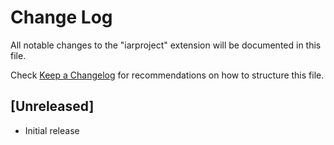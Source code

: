 # Change Log

All notable changes to the "iarproject" extension will be documented in this file.

Check [Keep a Changelog](http://keepachangelog.com/) for recommendations on how to structure this file.

## [Unreleased]

- Initial release